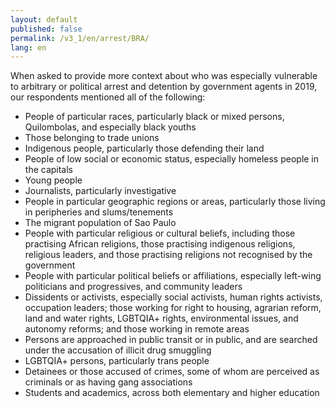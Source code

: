 ```yaml
---
layout: default
published: false
permalink: /v3_1/en/arrest/BRA/
lang: en
---
```

When asked to provide more context about who was especially vulnerable to arbitrary or political arrest and detention by government agents in 2019, our respondents mentioned all of the following:

-	People of particular races, particularly black or mixed persons, Quilombolas, and especially black youths
-	Those belonging to trade unions
-	Indigenous people, particularly those defending their land
-	People of low social or economic status, especially homeless people in the capitals
-	Young people
-	Journalists, particularly investigative
-	People in particular geographic regions or areas, particularly those living in peripheries and slums/tenements
-	The migrant population of Sao Paulo
-	People with particular religious or cultural beliefs, including those practising African religions, those practising indigenous religions, religious leaders, and those practising religions not recognised by the government
-	People with particular political beliefs or affiliations, especially left-wing politicians and progressives, and community leaders
-	Dissidents or activists, especially social activists, human rights activists, occupation leaders; those working for right to housing, agrarian reform, land and water rights, LGBTQIA+ rights, environmental issues, and autonomy reforms; and those working in remote areas
-	Persons are approached in public transit or in public, and are searched under the accusation of illicit drug smuggling
-	LGBTQIA+ persons, particularly trans people
-	Detainees or those accused of crimes, some of whom are perceived as criminals or as having gang associations
-	Students and academics, across both elementary and higher education

